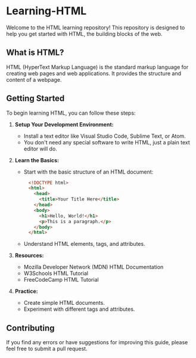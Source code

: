 # Learning-HTML
Welcome to the HTML learning repository! This repository is designed to help you get started with HTML, the building blocks of the web.

## What is HTML?
HTML (HyperText Markup Language) is the standard markup language for creating web pages and web applications. It provides the structure and content of a webpage.

## Getting Started
To begin learning HTML, you can follow these steps:
1. **Setup Your Development Environment:**
    - Install a text editor like Visual Studio Code, Sublime Text, or Atom.
    - You don't need any special software to write HTML, just a plain text editor will do.
2. **Learn the Basics:**
    - Start with the basic structure of an HTML document:
   ``` html
        <!DOCTYPE html>
        <html>
          <head>
            <title>Your Title Here</title>
          </head>
          <body>
            <h1>Hello, World!</h1>
            <p>This is a paragraph.</p>
          </body>
        </html>
   ```
    - Understand HTML elements, tags, and attributes.
3. **Resources:**
    - Mozilla Developer Network (MDN) HTML Documentation
    - W3Schools HTML Tutorial
    - FreeCodeCamp HTML Tutorial
    
4. **Practice:**
    - Create simple HTML documents.
    - Experiment with different tags and attributes.

## Contributing
If you find any errors or have suggestions for improving this guide, please feel free to submit a pull request.

